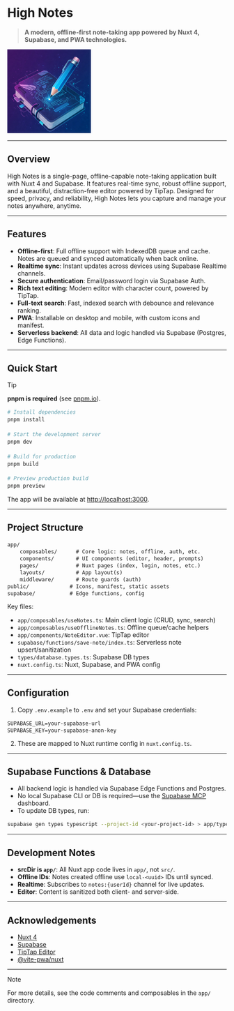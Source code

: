 
# High Notes

> **A modern, offline-first note-taking app powered by Nuxt 4, Supabase, and PWA technologies.**

![High Notes Logo](public/android-chrome-192x192.png)

---

## Overview

High Notes is a single-page, offline-capable note-taking application built with Nuxt 4 and Supabase. It features real-time sync, robust offline support, and a beautiful, distraction-free editor powered by TipTap. Designed for speed, privacy, and reliability, High Notes lets you capture and manage your notes anywhere, anytime.

---

## Features

- **Offline-first**: Full offline support with IndexedDB queue and cache. Notes are queued and synced automatically when back online.
- **Realtime sync**: Instant updates across devices using Supabase Realtime channels.
- **Secure authentication**: Email/password login via Supabase Auth.
- **Rich text editing**: Modern editor with character count, powered by TipTap.
- **Full-text search**: Fast, indexed search with debounce and relevance ranking.
- **PWA**: Installable on desktop and mobile, with custom icons and manifest.
- **Serverless backend**: All data and logic handled via Supabase (Postgres, Edge Functions).

---

## Quick Start

> [!TIP]
> **pnpm is required** (see [pnpm.io](https://pnpm.io/)).

```sh
# Install dependencies
pnpm install

# Start the development server
pnpm dev

# Build for production
pnpm build

# Preview production build
pnpm preview
```

The app will be available at [http://localhost:3000](http://localhost:3000).

---

## Project Structure

```
app/
	composables/      # Core logic: notes, offline, auth, etc.
	components/       # UI components (editor, header, prompts)
	pages/            # Nuxt pages (index, login, notes, etc.)
	layouts/          # App layout(s)
	middleware/       # Route guards (auth)
public/             # Icons, manifest, static assets
supabase/           # Edge functions, config
```

Key files:
- `app/composables/useNotes.ts`: Main client logic (CRUD, sync, search)
- `app/composables/useOfflineNotes.ts`: Offline queue/cache helpers
- `app/components/NoteEditor.vue`: TipTap editor
- `supabase/functions/save-note/index.ts`: Serverless note upsert/sanitization
- `types/database.types.ts`: Supabase DB types
- `nuxt.config.ts`: Nuxt, Supabase, and PWA config

---

## Configuration

1. Copy `.env.example` to `.env` and set your Supabase credentials:

```env
SUPABASE_URL=your-supabase-url
SUPABASE_KEY=your-supabase-anon-key
```

2. These are mapped to Nuxt runtime config in `nuxt.config.ts`.

---

## Supabase Functions & Database

- All backend logic is handled via Supabase Edge Functions and Postgres.
- No local Supabase CLI or DB is required—use the [Supabase MCP](https://supabase.com/) dashboard.
- To update DB types, run:

```sh
supabase gen types typescript --project-id <your-project-id> > app/types/database.types.ts
```

---

## Development Notes

- **srcDir is `app/`**: All Nuxt app code lives in `app/`, not `src/`.
- **Offline IDs**: Notes created offline use `local-<uuid>` IDs until synced.
- **Realtime**: Subscribes to `notes:{userId}` channel for live updates.
- **Editor**: Content is sanitized both client- and server-side.

---

## Acknowledgements

- [Nuxt 4](https://nuxt.com/)
- [Supabase](https://supabase.com/)
- [TipTap Editor](https://tiptap.dev/)
- [@vite-pwa/nuxt](https://vite-pwa-org.netlify.app/)

---

> [!NOTE]
> For more details, see the code comments and composables in the `app/` directory.
